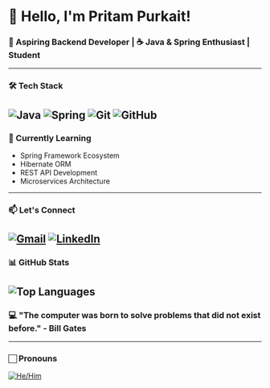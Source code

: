 # 👋 Hello, I'm Pritam Purkait!

### 🚀 Aspiring Backend Developer | ☕ Java & Spring Enthusiast | Student 
---
### 🛠️ Tech Stack

![Java](https://img.shields.io/badge/Java-%23ED8B00.svg?style=for-the-badge&logo=java&logoColor=white)
![Spring](https://img.shields.io/badge/Spring-%236DB33F.svg?style=for-the-badge&logo=spring&logoColor=white)
![Git](https://img.shields.io/badge/Git-%23F05033.svg?style=for-the-badge&logo=git&logoColor=white)
![GitHub](https://img.shields.io/badge/GitHub-%23121011.svg?style=for-the-badge&logo=github&logoColor=white)
---
### 🌱 Currently Learning
- Spring Framework Ecosystem
- Hibernate ORM
- REST API Development
- Microservices Architecture
---
### 📫 Let's Connect
[![Gmail](https://img.shields.io/badge/Gmail-D14836?style=for-the-badge&logo=gmail&logoColor=white)](mailto:pritampurkait5533@gmail.com)
[![LinkedIn](https://img.shields.io/badge/LinkedIn-0077B5?style=for-the-badge&logo=linkedin&logoColor=white)](https://www.linkedin.com/in/pritam-purkait-89428a252)
---
### 📊 GitHub Stats
![Top Languages](https://github-readme-stats.vercel.app/api/top-langs/?username=pritam-purkait&layout=compact&theme=radical)
---
### 💻  "The computer was born to solve problems that did not exist before." - Bill Gates
---

### 🏻 Pronouns
[![He/Him](https://img.shields.io/badge/He/Him-%23FF69B4.svg?style=for-the-badge)](https://pronoun.is/he/him)
